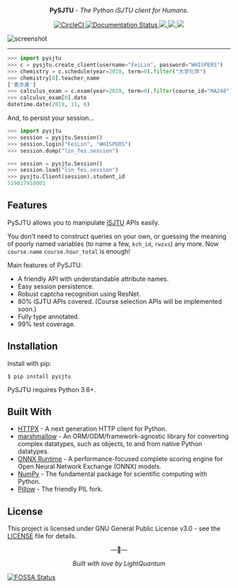 <p align="center"><strong>PySJTU</strong> <em>- The Python iSJTU client for Humans.</em></p>

<p align="center">
<a href="https://circleci.com/gh/PhotonQuantum/pysjtu">
    <img src="https://circleci.com/gh/PhotonQuantum/pysjtu.svg?style=shield" alt="CircleCI">
</a>
<a href='https://pysjtu.readthedocs.io/en/latest/?badge=latest'>
    <img src='https://readthedocs.org/projects/pysjtu/badge/?version=latest' alt='Documentation Status' />
</a>
<a href="https://www.codacy.com/manual/PhotonQuantum/pysjtu?utm_source=github.com&amp;utm_medium=referral&amp;utm_content=PhotonQuantum/pysjtu&amp;utm_campaign=Badge_Coverage">
    <img src="https://api.codacy.com/project/badge/Coverage/4961a9a6c817419fae7b7b567b8e1367"/>
</a>
<a href="https://www.codacy.com/manual/PhotonQuantum/pysjtu?utm_source=github.com&amp;utm_medium=referral&amp;utm_content=PhotonQuantum/pysjtu&amp;utm_campaign=Badge_Grade">
    <img src="https://api.codacy.com/project/badge/Grade/4961a9a6c817419fae7b7b567b8e1367"/>
</a>
<a href="https://app.fossa.io/projects/git%2Bgithub.com%2FPhotonQuantum%2Fpysjtu?ref=badge_shield" alt="FOSSA Status"><img src="https://app.fossa.io/api/projects/git%2Bgithub.com%2FPhotonQuantum%2Fpysjtu.svg?type=shield"/></a>
</p>

![screenshot](docs/images/pysjtu.png)

---

```python
>>> import pysjtu
>>> c = pysjtu.create_client(username="FeiLin", password="WHISPERS")
>>> chemistry = c.schedule(year=2019, term=0).filter("大学化学")
>>> chemistry[0].teacher_name
['麦亦勇']
>>> calculus_exam = c.exam(year=2019, term=0).filter(course_id="MA248")
>>> calculus_exam[0].date
datetime.date(2019, 11, 6)
```

And, to persist your session...

```python
>>> import pysjtu
>>> session = pysjtu.Session()
>>> session.login("FeiLin", "WHISPERS")
>>> session.dump("lin_fei.session")

>>> session = pysjtu.Session()
>>> session.load("lin_fei.session")
>>> pysjtu.Client(session).student_id
519027910001
```

## Features

PySJTU allows you to manipulate [iSJTU](https://i.sjtu.edu.cn) APIs easily.

You don't need to construct queries on your own, or guessing the meaning of poorly named variables (to name a few, `kch_id`, `rwzxs`) any more. 
Now `course.name` `course.hour_total` is enough!

Main features of PySJTU:

- A friendly API with understandable attribute names.
- Easy session persistence.
- Robust captcha recognition using ResNet.
- 80% iSJTU APIs covered. (Course selection APIs will be implemented soon.)
- Fully type annotated.
- 99% test coverage.

## Installation

Install with pip:

```shell script
$ pip install pysjtu
```

PySJTU requires Python 3.6+.

## Built With

- [HTTPX](https://www.python-httpx.org/) - A next generation HTTP client for Python.
- [marshmallow](https://github.com/marshmallow-code/marshmallow) - An ORM/ODM/framework-agnostic library for converting complex datatypes, such as objects, to and from native Python datatypes.
- [ONNX Runtime](https://github.com/microsoft/onnxruntime) - A performance-focused complete scoring engine for Open Neural Network Exchange (ONNX) models.
- [NumPy](https://numpy.org/) - The fundamental package for scientific computing with Python.
- [Pillow](https://python-pillow.org/) - The friendly PIL fork.

## License

This project is licensed under GNU General Public License v3.0 - see the [LICENSE](LICENSE) file for details.

<p align="center">&mdash;💖&mdash;</p>
<p align="center"><i>Built with love by LightQuantum</i></p>


[![FOSSA Status](https://app.fossa.io/api/projects/git%2Bgithub.com%2FPhotonQuantum%2Fpysjtu.svg?type=large)](https://app.fossa.io/projects/git%2Bgithub.com%2FPhotonQuantum%2Fpysjtu?ref=badge_large)